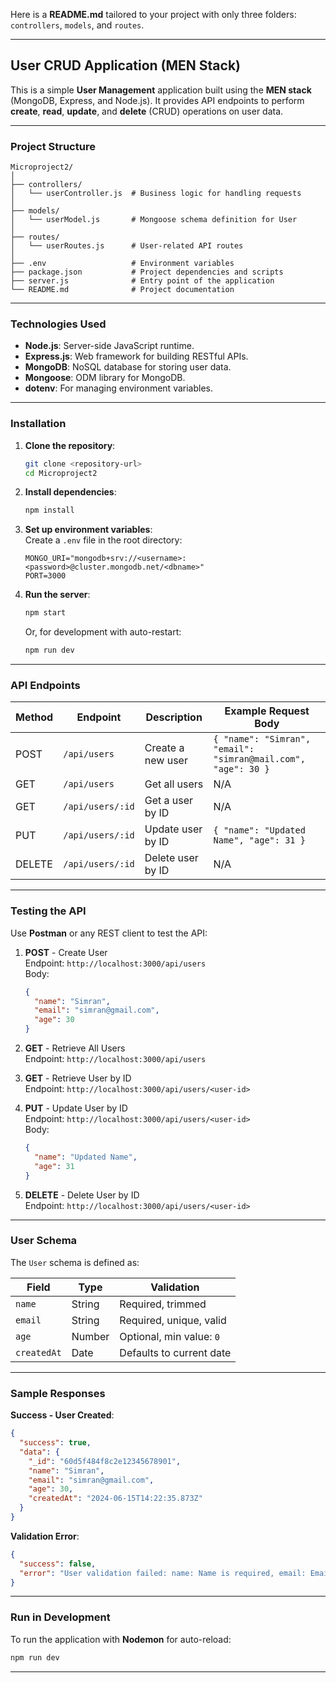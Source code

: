 Here is a **README.md** tailored to your project with only three folders: `controllers`, `models`, and `routes`.

---

## **User CRUD Application (MEN Stack)**

This is a simple **User Management** application built using the **MEN stack** (MongoDB, Express, and Node.js). It provides API endpoints to perform **create**, **read**, **update**, and **delete** (CRUD) operations on user data.

---

### **Project Structure**

```
Microproject2/
│
├── controllers/
│   └── userController.js  # Business logic for handling requests
│
├── models/
│   └── userModel.js       # Mongoose schema definition for User
│
├── routes/
│   └── userRoutes.js      # User-related API routes
│
├── .env                   # Environment variables
├── package.json           # Project dependencies and scripts
├── server.js              # Entry point of the application
└── README.md              # Project documentation
```

---

### **Technologies Used**

- **Node.js**: Server-side JavaScript runtime.
- **Express.js**: Web framework for building RESTful APIs.
- **MongoDB**: NoSQL database for storing user data.
- **Mongoose**: ODM library for MongoDB.
- **dotenv**: For managing environment variables.

---

### **Installation**

1. **Clone the repository**:
   ```bash
   git clone <repository-url>
   cd Microproject2
   ```

2. **Install dependencies**:
   ```bash
   npm install
   ```

3. **Set up environment variables**:  
   Create a `.env` file in the root directory:
   ```env
   MONGO_URI="mongodb+srv://<username>:<password>@cluster.mongodb.net/<dbname>"
   PORT=3000
   ```

4. **Run the server**:
   ```bash
   npm start
   ```

   Or, for development with auto-restart:
   ```bash
   npm run dev
   ```

---

### **API Endpoints**

| **Method** | **Endpoint**     | **Description**        | **Example Request Body**                       |
|------------|------------------|------------------------|-----------------------------------------------|
| POST       | `/api/users`     | Create a new user      | `{ "name": "Simran", "email": "simran@mail.com", "age": 30 }` |
| GET        | `/api/users`     | Get all users          | N/A                                           |
| GET        | `/api/users/:id` | Get a user by ID       | N/A                                           |
| PUT        | `/api/users/:id` | Update user by ID      | `{ "name": "Updated Name", "age": 31 }`       |
| DELETE     | `/api/users/:id` | Delete user by ID      | N/A                                           |

---

### **Testing the API**

Use **Postman** or any REST client to test the API:

1. **POST** - Create User  
   Endpoint: `http://localhost:3000/api/users`  
   Body:
   ```json
   {
     "name": "Simran",
     "email": "simran@gmail.com",
     "age": 30
   }
   ```

2. **GET** - Retrieve All Users  
   Endpoint: `http://localhost:3000/api/users`

3. **GET** - Retrieve User by ID  
   Endpoint: `http://localhost:3000/api/users/<user-id>`

4. **PUT** - Update User by ID  
   Endpoint: `http://localhost:3000/api/users/<user-id>`  
   Body:
   ```json
   {
     "name": "Updated Name",
     "age": 31
   }
   ```

5. **DELETE** - Delete User by ID  
   Endpoint: `http://localhost:3000/api/users/<user-id>`

---

### **User Schema**

The `User` schema is defined as:

| Field       | Type    | Validation                |
|-------------|---------|---------------------------|
| `name`      | String  | Required, trimmed         |
| `email`     | String  | Required, unique, valid   |
| `age`       | Number  | Optional, min value: `0`  |
| `createdAt` | Date    | Defaults to current date  |

---

### **Sample Responses**

**Success - User Created**:
```json
{
  "success": true,
  "data": {
    "_id": "60d5f484f8c2e12345678901",
    "name": "Simran",
    "email": "simran@gmail.com",
    "age": 30,
    "createdAt": "2024-06-15T14:22:35.873Z"
  }
}
```

**Validation Error**:
```json
{
  "success": false,
  "error": "User validation failed: name: Name is required, email: Email is required"
}
```

---

### **Run in Development**

To run the application with **Nodemon** for auto-reload:

```bash
npm run dev
```

---
